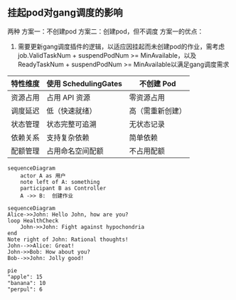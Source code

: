 ## 挂起pod对gang调度的影响

两种
方案一：不创建pod
方案二：创建pod，但不调度
方案一的优点：
1. 需要更新gang调度插件的逻辑，以适应因挂起而未创建pod的作业，需考虑job.ValidTaskNum + suspendPodNum >= MinAvailable，以及ReadyTaskNum + suspendPodNum >= MinAvailable以满足gang调度需求

|特性维度|	使用 SchedulingGates|	不创建 Pod|
|---|---|---|
|资源占用|	占用 API 资源|	零资源占用|
|调度延迟|	低（快速就绪）|	高（需重新创建）|
|状态管理|	状态完整可追溯|	无状态记录|
|依赖关系|	支持复杂依赖	|简单依赖|
|配额管理|	占用命名空间配额|	不占用配额|



```mermaid
sequenceDiagram
    actor A as 用户
    note left of A: something
    participant B as Controller
    A ->> B:  创建作业

```

```mermaid
sequenceDiagram
Alice->>John: Hello John, how are you?
loop HealthCheck
    John->>John: Fight against hypochondria
end
Note right of John: Rational thoughts!
John-->>Alice: Great!
John->>Bob: How about you?
Bob-->>John: Jolly good!
```

```mermaid
pie
"apple": 15
"banana": 10
"perpul": 6
```
